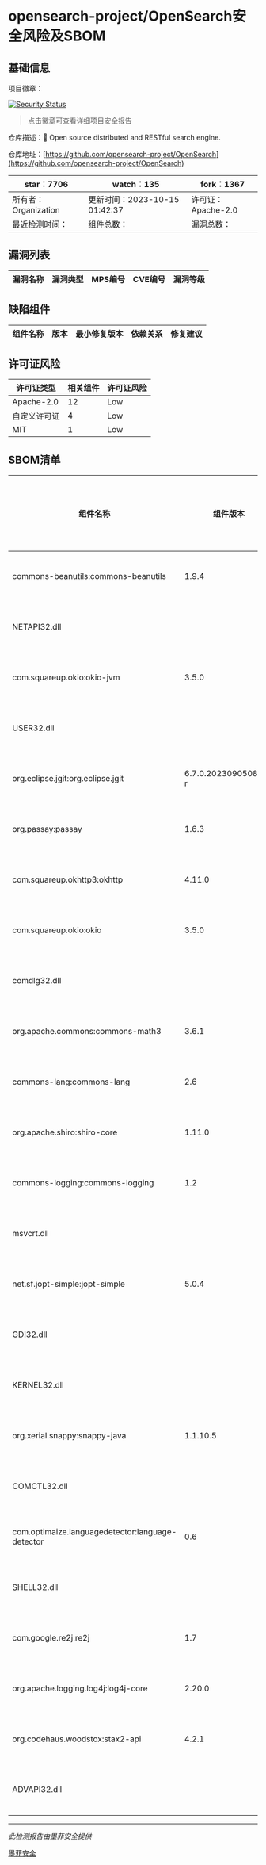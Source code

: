 # opensearch-project/OpenSearch安全风险及SBOM

## 基础信息

项目徽章：

[![Security Status](https://www.murphysec.com/platform3/v31/badge/1713256426210197504.svg)](https://www.murphysec.com/console/report/1694410234801250304/1713256426210197504)

> 点击徽章可查看详细项目安全报告

仓库描述：🔎 Open source distributed and RESTful search engine.

仓库地址：[https://github.com/opensearch-project/OpenSearch](https://github.com/opensearch-project/OpenSearch)

| star：7706 | watch：135 | fork：1367 |
| ----------- | -------------- | ------------ |
| 所有者：Organization | 更新时间：2023-10-15 01:42:37 | 许可证：Apache-2.0 |
| 最近检测时间： | 组件总数： | 漏洞总数： |




## 漏洞列表

| 漏洞名称 | 漏洞类型 | MPS编号 | CVE编号 | 漏洞等级 |
| ------- | ------ | ------- | ------ | ----- |





## 缺陷组件

| 组件名称 | 版本 | 最小修复版本 | 依赖关系 | 修复建议 |
| -------- | ---- | ------------ | -------- | -------- |





## 许可证风险

| 许可证类型 | 相关组件 | 许可证风险 |
| ---------- | -------- | ---------- |
|Apache-2.0|12|Low|
|自定义许可证|4|Low|
|MIT|1|Low|




## SBOM清单

| 组件名称 | 组件版本 | 是否直接依赖 | 仓库 |
| -------- | -------- | ------------ | ---- |
|commons-beanutils:commons-beanutils|1.9.4|直接依赖|maven|
|NETAPI32.dll||间接依赖||
|com.squareup.okio:okio-jvm|3.5.0|直接依赖|maven|
|USER32.dll||间接依赖||
|org.eclipse.jgit:org.eclipse.jgit|6.7.0.202309050840-r|直接依赖|maven|
|org.passay:passay|1.6.3|直接依赖|maven|
|com.squareup.okhttp3:okhttp|4.11.0|直接依赖|maven|
|com.squareup.okio:okio|3.5.0|直接依赖|maven|
|comdlg32.dll||间接依赖||
|org.apache.commons:commons-math3|3.6.1|直接依赖|maven|
|commons-lang:commons-lang|2.6|直接依赖|maven|
|org.apache.shiro:shiro-core|1.11.0|直接依赖|maven|
|commons-logging:commons-logging|1.2|直接依赖|maven|
|msvcrt.dll||间接依赖||
|net.sf.jopt-simple:jopt-simple|5.0.4|直接依赖|maven|
|GDI32.dll||间接依赖||
|KERNEL32.dll||间接依赖||
|org.xerial.snappy:snappy-java|1.1.10.5|直接依赖|maven|
|COMCTL32.dll||间接依赖||
|com.optimaize.languagedetector:language-detector|0.6|直接依赖|maven|
|SHELL32.dll||间接依赖||
|com.google.re2j:re2j|1.7|直接依赖|maven|
|org.apache.logging.log4j:log4j-core|2.20.0|直接依赖|maven|
|org.codehaus.woodstox:stax2-api|4.2.1|直接依赖|maven|
|ADVAPI32.dll||间接依赖||


------

*此检测报告由墨菲安全提供*

[墨菲安全](www.murphysec.com)